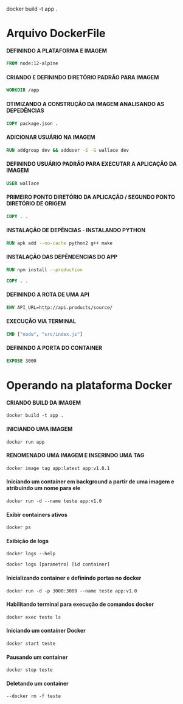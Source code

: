 docker build -t app .

# Arquivo DockerFile

#### DEFININDO A PLATAFORMA E IMAGEM
~~~~dockerFILE
FROM node:12-alpine 
~~~~

#### CRIANDO E DEFININDO DIRETÓRIO PADRÃO PARA IMAGEM
~~~~dockerFILE
WORKDIR /app
~~~~

#### OTIMIZANDO A CONSTRUÇÃO DA IMAGEM ANALISANDO AS DEPEDÊNCIAS 
~~~~dockerFILE
COPY package.json .
~~~~

#### ADICIONAR USUÁRIO NA IMAGEM
~~~~dockerFILE
RUN addgroup dev && adduser -S -G wallace dev
~~~~

#### DEFININDO USUÁRIO PADRÃO PARA EXECUTAR A APLICAÇÃO DA IMAGEM
~~~~dockerFILE
USER wallace
~~~~

#### PRIMEIRO PONTO DIRETÓRIO DA APLICAÇÃO / SEGUNDO PONTO DIRETÓRIO DE ORIGEM
~~~~dockerFILE
COPY . .
~~~~

#### INSTALAÇÃO DE DEPÊNCIAS - INSTALANDO PYTHON
~~~~dockerFILE
RUN apk add --no-cache python2 g++ make
~~~~

#### INSTALAÇÃO DAS DEPÊNDENCIAS DO APP
~~~~dockerFILE
RUN npm install --production

COPY . .
~~~~

#### DEFININDO A ROTA DE UMA API
~~~~dockerFILE
ENV API_URL=http://api.products/source/
~~~~

#### EXECUÇÃO VIA TERMINAL
~~~~dockerFILE
CMD ["node", "src/index.js"]
~~~~

#### DEFININDO A PORTA DO CONTAINER
~~~~dockerFILE
EXPOSE 3000
~~~~

# Operando na plataforma Docker

#### CRIANDO BUILD DA IMAGEM
~~~~CMD
docker build -t app .
~~~~

#### INICIANDO UMA IMAGEM
~~~~CMD
docker run app
~~~~

#### RENOMENADO UMA IMAGEM E INSERINDO UMA TAG
~~~~CMD
docker image tag app:latest app:v1.0.1
~~~~

#### Iniciando um container em background a partir de uma imagem e atribuindo um nome para ele
~~~~CMD
docker run -d --name teste app:v1.0
~~~~

#### Exibir containers ativos
~~~~CMD
docker ps
~~~~

#### Exibição de logs
~~~~CMD
docker logs --help

docker logs [parametro] [id container]
~~~~

#### Inicializando container e definindo portas no docker
~~~~CMD
docker run -d -p 3000:3000 --name teste app:v1.0
~~~~

#### Habilitando terminal para execução de comandos docker
~~~~CMD
docker exec teste ls
~~~~

#### Iniciando um container Docker
~~~~CMD
docker start teste
~~~~

#### Pausando um container 
~~~~CMD
docker stop teste
~~~~

#### Deletando um container
~~~~CMD
--docker rm -f teste
~~~~
